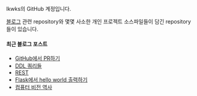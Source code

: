 lkwks의 GitHub 계정입니다.

[블로그](https://lkwks.github.io) 관련 repository와 몇몇 사소한 개인 프로젝트 소스파일들이 담긴 repository들이 있습니다.


#### 최근 블로그 포스트
<!-- BLOG-POST-LIST:START -->
- [GitHub에서 PR하기](https://lkwks.github.io/github/2021/12/28/GitHub%EC%97%90%EC%84%9C-PR%ED%95%98%EA%B8%B0.html)
- [DDL 쿼리들](https://lkwks.github.io/db/2021/12/28/DDL-%EC%BF%BC%EB%A6%AC%EB%93%A4.html)
- [REST](https://lkwks.github.io/%EB%84%A4%ED%8A%B8%EC%9B%8C%ED%81%AC/2021/12/27/rest.html)
- [Flask에서 hello world 출력하기](https://lkwks.github.io/python/2021/12/27/flask%EC%97%90%EC%84%9C-hello-world-%EC%B6%9C%EB%A0%A5%ED%95%98%EA%B8%B0.html)
- [컴퓨터 비전 역사](https://lkwks.github.io/cs231n/2021/12/24/%EC%BB%B4%ED%93%A8%ED%84%B0-%EB%B9%84%EC%A0%84-%EC%97%AD%EC%82%AC.html)
<!-- BLOG-POST-LIST:END -->
  
<!--![Top Langs](https://github-readme-stats.vercel.app/api/top-langs/?username=lkwks)-->
